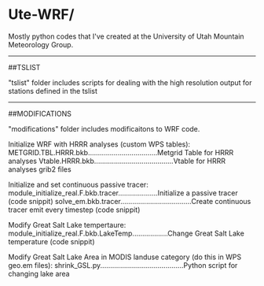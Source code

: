 Ute-WRF/
==============

Mostly python codes that I've created at the University of Utah Mountain Meteorology Group.



---------------------------------------------------------------------------------------------
##TSLIST

"tslist" folder includes scripts for dealing with the high resolution output for stations
defined in the tslist


---------------------------------------------------------------------------------------------
##MODIFICATIONS

"modifications" folder includes modificaitons to WRF code.

  Initialize WRF with HRRR analyses (custom WPS tables):
    METGRID.TBL.HRRR.bkb...................................Metgrid Table for HRRR analyses
    Vtable.HRRR.bkb........................................Vtable for HRRR analyses grib2 files
    
  Initialize and set continuous passive tracer:
    module_initialize_real.F.bkb.tracer....................Initialize a passive tracer (code snippit)
    solve_em.bkb.tracer....................................Create continuous tracer emit every timestep (code snippit)
    
  Modify Great Salt Lake tempertaure:
    module_initialize_real.F.bkb.LakeTemp..................Change Great Salt Lake temperature (code snippit)
    
  Modify Great Salt Lake Area in MODIS landuse category (do this in WPS geo.em files):
    shrink_GSL.py..........................................Python script for changing lake area
    
  


